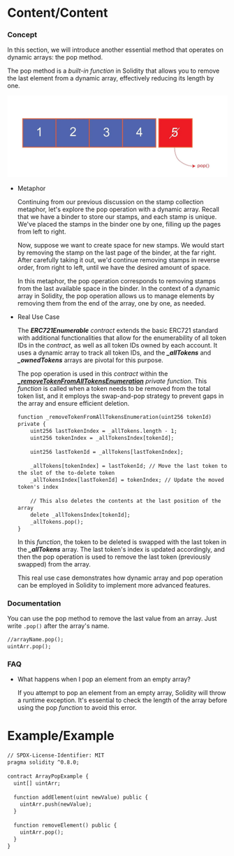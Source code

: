 # Content/Content

### Concept

In this section, we will introduce another essential method that operates on dynamic arrays: the pop method.

The pop method is a *built-in function* in Solidity that allows you to remove the last element from a dynamic array, effectively reducing its length by one.

![Untitled](./img/3-1.png)

- Metaphor
    
    Continuing from our previous discussion on the stamp collection metaphor, let's explore the pop operation with a dynamic array. Recall that we have a binder to store our stamps, and each stamp is unique. We've placed the stamps in the binder one by one, filling up the pages from left to right.
    
    Now, suppose we want to create space for new stamps. We would start by removing the stamp on the last page of the binder, at the far right. After carefully taking it out, we'd continue removing stamps in reverse order, from right to left, until we have the desired amount of space.
    
    In this metaphor, the pop operation corresponds to removing stamps from the last available space in the binder. In the context of a dynamic array in Solidity, the pop operation allows us to manage elements by removing them from the end of the array, one by one, as needed.
    
- Real Use Case
    
    The ***ERC721Enumerable*** *contract* extends the basic ERC721 standard with additional functionalities that allow for the enumerability of all token IDs in the *contract*, as well as all token IDs owned by each account. It uses a dynamic array to track all token IDs, and the ***_allTokens*** and ***_ownedTokens*** arrays are pivotal for this purpose.
    
    The pop operation is used in this *contract* within the ***[_removeTokenFromAllTokensEnumeration](https://github.com/OpenZeppelin/openzeppelin-contracts/blob/9e3f4d60c581010c4a3979480e07cc7752f124cc/contracts/token/ERC721/extensions/ERC721Enumerable.sol#L160)*** *private function*. This *function* is called when a token needs to be removed from the total token list, and it employs the swap-and-pop strategy to prevent gaps in the array and ensure efficient deletion.
    
    ```solidity
    function _removeTokenFromAllTokensEnumeration(uint256 tokenId) private {
        uint256 lastTokenIndex = _allTokens.length - 1;
        uint256 tokenIndex = _allTokensIndex[tokenId];
    
        uint256 lastTokenId = _allTokens[lastTokenIndex];
    
        _allTokens[tokenIndex] = lastTokenId; // Move the last token to the slot of the to-delete token
        _allTokensIndex[lastTokenId] = tokenIndex; // Update the moved token's index
    
        // This also deletes the contents at the last position of the array
        delete _allTokensIndex[tokenId];
        _allTokens.pop();
    }
    ```
    
    In this *function*, the token to be deleted is swapped with the last token in the ***_allTokens*** array. The last token's index is updated accordingly, and then the pop operation is used to remove the last token (previously swapped) from the array.
    
    This real use case demonstrates how dynamic array and pop operation can be employed in Solidity to implement more advanced features.
    

### Documentation

You can use the pop method to remove the last value from an array. Just write `.pop()` after the array's name.

```solidity
//arrayName.pop();
uintArr.pop();
```

### FAQ

- What happens when I pop an element from an empty array?
    
    If you attempt to pop an element from an empty array, Solidity will throw a runtime exception. It's essential to check the length of the array before using the pop *function* to avoid this error.
    

# Example/Example

```solidity
// SPDX-License-Identifier: MIT
pragma solidity ^0.8.0;

contract ArrayPopExample {
  uint[] uintArr;

  function addElement(uint newValue) public {
    uintArr.push(newValue);
  }

  function removeElement() public {
    uintArr.pop();
  }
}
```
